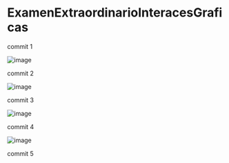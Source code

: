 # ExamenExtraordinarioInteracesGraficas

commit 1

![image](https://github.com/brauliohuicab1234/ExamenExtraordinarioInteracesGraficas/assets/129221141/b34afde8-b029-4e2d-b939-6599d8dd0b0a)

commit 2

![image](https://github.com/brauliohuicab1234/ExamenExtraordinarioInteracesGraficas/assets/129221141/724e4877-36d6-49a5-b8fc-b2c5b8f7b963)

commit 3

![image](https://github.com/brauliohuicab1234/ExamenExtraordinarioInteracesGraficas/assets/129221141/a1961944-f49f-4bef-aad0-547d4556a207)

commit 4

![image](https://github.com/brauliohuicab1234/ExamenExtraordinarioInteracesGraficas/assets/129221141/aace0f1e-205c-44e3-9afa-bad959c7492e)

commit 5





